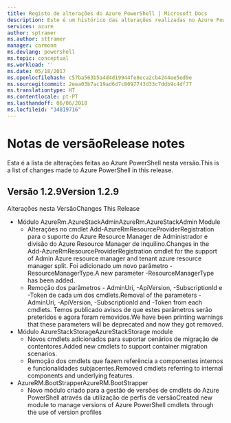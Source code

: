 ```yaml
---
title: Registo de alterações do Azure PowerShell | Microsoft Docs
description: Este é um histórico das alterações realizadas no Azure PowerShell na versão mais recente.
services: azure
author: sptramer
ms.author: sttramer
manager: carmonm
ms.devlang: powershell
ms.topic: conceptual
ms.workload: ''
ms.date: 05/18/2017
ms.openlocfilehash: c57ba563b5a4d4d19944fe8eca2cb4244ee5ed9e
ms.sourcegitcommit: 2eea03b7ac19ad6d7c8097743d33c7ddb9c4df77
ms.translationtype: HT
ms.contentlocale: pt-PT
ms.lasthandoff: 06/06/2018
ms.locfileid: "34819716"
---
```

# <a name="release-notes"></a><span data-ttu-id="01a14-103">Notas de versão</span><span class="sxs-lookup"><span data-stu-id="01a14-103">Release notes</span></span>

<span data-ttu-id="01a14-104">Esta é a lista de alterações feitas ao Azure PowerShell nesta versão.</span><span class="sxs-lookup"><span data-stu-id="01a14-104">This is a list of changes made to Azure PowerShell in this release.</span></span>

## <a name="version-129"></a><span data-ttu-id="01a14-105">Versão 1.2.9</span><span class="sxs-lookup"><span data-stu-id="01a14-105">Version 1.2.9</span></span>

<span data-ttu-id="01a14-106">Alterações nesta Versão</span><span class="sxs-lookup"><span data-stu-id="01a14-106">Changes This Release</span></span>

* <span data-ttu-id="01a14-107">Módulo AzureRm.AzureStackAdmin</span><span class="sxs-lookup"><span data-stu-id="01a14-107">AzureRm.AzureStackAdmin Module</span></span>
    + <span data-ttu-id="01a14-108">Alterações no cmdlet Add-AzureRmResourceProviderRegistration para o suporte do Azure Resource Manager de Administrador e divisão do Azure Resource Manager de inquilino.</span><span class="sxs-lookup"><span data-stu-id="01a14-108">Changes in the Add-AzureRmResourceProviderRegistration cmdlet for the support of Admin Azure resource manager and tenant azure resource manager split.</span></span> <span data-ttu-id="01a14-109">Foi adicionado um novo parâmetro -ResourceManagerType.</span><span class="sxs-lookup"><span data-stu-id="01a14-109">A new parameter -ResourceManagerType has been added.</span></span>
    + <span data-ttu-id="01a14-110">Remoção dos parâmetros - AdminUri, -ApiVersion, -SubscriptionId e -Token de cada um dos cmdlets.</span><span class="sxs-lookup"><span data-stu-id="01a14-110">Removal of the parameters -AdminUri, -ApiVersion, -SubscriptionId and -Token from each cmdlets.</span></span> <span data-ttu-id="01a14-111">Temos publicado avisos de que estes parâmetros serão preteridos e agora foram removidos.</span><span class="sxs-lookup"><span data-stu-id="01a14-111">We have been printing warnings that these parameters will be deprecated and now they got removed.</span></span>
* <span data-ttu-id="01a14-112">Módulo AzureStackStorage</span><span class="sxs-lookup"><span data-stu-id="01a14-112">AzureStackStorage module</span></span>
    + <span data-ttu-id="01a14-113">Novos cmdlets adicionados para suportar cenários de migração de contentores.</span><span class="sxs-lookup"><span data-stu-id="01a14-113">Added new cmdlets to support container migration scenarios.</span></span>
    + <span data-ttu-id="01a14-114">Remoção dos cmdlets que fazem referência a componentes internos e funcionalidades subjacentes.</span><span class="sxs-lookup"><span data-stu-id="01a14-114">Removed cmdlets referring to internal components and underlying features.</span></span>
* <span data-ttu-id="01a14-115">AzureRM.BootStrapper</span><span class="sxs-lookup"><span data-stu-id="01a14-115">AzureRM.BootStrapper</span></span>
    + <span data-ttu-id="01a14-116">Novo módulo criado para a gestão de versões de cmdlets do Azure PowerShell através da utilização de perfis de versão</span><span class="sxs-lookup"><span data-stu-id="01a14-116">Created new module to manage versions of Azure PowerShell cmdlets through the use of version profiles</span></span>